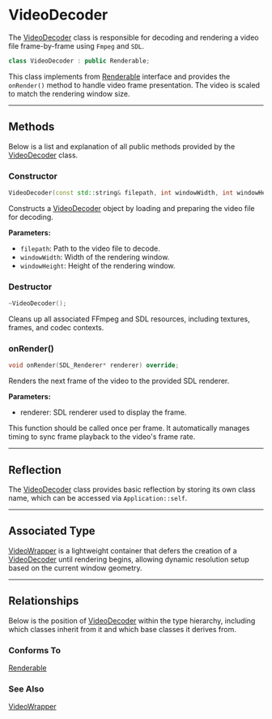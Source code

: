 # VideoDecoder
The [VideoDecoder](VideoDecoder.md) class is responsible for 
decoding and rendering a video file frame-by-frame using 
`Fmpeg` and `SDL`. 

```c++
class VideoDecoder : public Renderable;
```

This class implements from [Renderable](Renderable.md) interface 
and provides the `onRender()` method to handle video frame presentation.
The video is scaled to match the rendering window size.

---

## Methods

Below is a list and explanation of all public methods
provided by the [VideoDecoder](VideoDecoder.md) class.

### Constructor

```c++
VideoDecoder(const std::string& filepath, int windowWidth, int windowHeight);
```

Constructs a [VideoDecoder](VideoDecoder.md) object by 
loading and preparing the video file for decoding.

**Parameters:**
- `filepath`: Path to the video file to decode.
- `windowWidth`: Width of the rendering window.
- `windowHeight`: Height of the rendering window.

### Destructor

```c++
~VideoDecoder();
```

Cleans up all associated FFmpeg and SDL resources, including textures, frames, and codec contexts.

### onRender()

```c++
void onRender(SDL_Renderer* renderer) override;
```

Renders the next frame of the video to the provided SDL 
renderer. 

**Parameters:**
- renderer: SDL renderer used to display the frame.

This function should be called once per frame.
It automatically manages timing to sync frame
playback to the video's frame rate.

---

## Reflection

The [VideoDecoder](VideoDecoder.md) class provides basic
reflection by storing its own class name, which can be
accessed via `Application::self`.

---

## Associated Type

[VideoWrapper](VideoWrapper.md) is a lightweight
container that defers the creation of a [VideoDecoder](VideoDecoder.md)
until rendering begins, allowing dynamic resolution
setup based on the current window geometry.

---

## Relationships
Below is the position of [VideoDecoder](VideoDecoder.md)
within the type hierarchy, including which classes inherit
from it and which base classes it derives from.

### Conforms To
[Renderable](Renderable.md)

### See Also
[VideoWrapper](VideoWrapper.md)